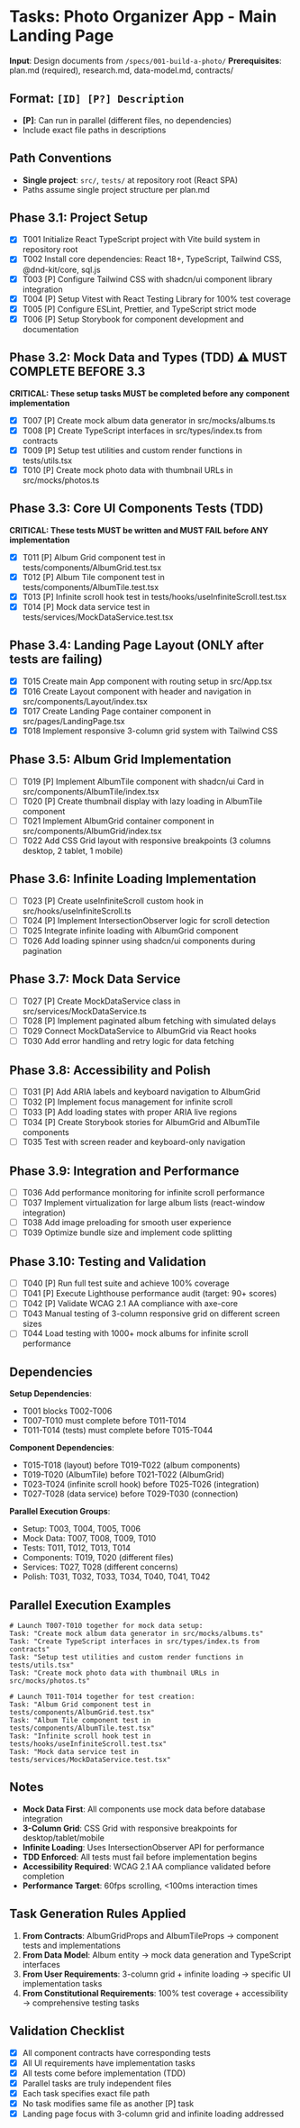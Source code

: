 # Tasks: Photo Organizer App - Main Landing Page

**Input**: Design documents from `/specs/001-build-a-photo/`
**Prerequisites**: plan.md (required), research.md, data-model.md, contracts/

## Format: `[ID] [P?] Description`
- **[P]**: Can run in parallel (different files, no dependencies)
- Include exact file paths in descriptions

## Path Conventions
- **Single project**: `src/`, `tests/` at repository root (React SPA)
- Paths assume single project structure per plan.md

## Phase 3.1: Project Setup

- [x] T001 Initialize React TypeScript project with Vite build system in repository root
- [x] T002 Install core dependencies: React 18+, TypeScript, Tailwind CSS, @dnd-kit/core, sql.js
- [x] T003 [P] Configure Tailwind CSS with shadcn/ui component library integration
- [x] T004 [P] Setup Vitest with React Testing Library for 100% test coverage
- [x] T005 [P] Configure ESLint, Prettier, and TypeScript strict mode
- [x] T006 [P] Setup Storybook for component development and documentation

## Phase 3.2: Mock Data and Types (TDD) ⚠️ MUST COMPLETE BEFORE 3.3

**CRITICAL: These setup tasks MUST be completed before any component implementation**

- [x] T007 [P] Create mock album data generator in src/mocks/albums.ts
- [x] T008 [P] Create TypeScript interfaces in src/types/index.ts from contracts
- [x] T009 [P] Setup test utilities and custom render functions in tests/utils.tsx
- [x] T010 [P] Create mock photo data with thumbnail URLs in src/mocks/photos.ts

## Phase 3.3: Core UI Components Tests (TDD)

**CRITICAL: These tests MUST be written and MUST FAIL before ANY implementation**

- [x] T011 [P] Album Grid component test in tests/components/AlbumGrid.test.tsx
- [x] T012 [P] Album Tile component test in tests/components/AlbumTile.test.tsx
- [x] T013 [P] Infinite scroll hook test in tests/hooks/useInfiniteScroll.test.tsx
- [x] T014 [P] Mock data service test in tests/services/MockDataService.test.tsx

## Phase 3.4: Landing Page Layout (ONLY after tests are failing)

- [x] T015 Create main App component with routing setup in src/App.tsx
- [x] T016 Create Layout component with header and navigation in src/components/Layout/index.tsx
- [x] T017 Create Landing Page container component in src/pages/LandingPage.tsx
- [x] T018 Implement responsive 3-column grid system with Tailwind CSS

## Phase 3.5: Album Grid Implementation

- [ ] T019 [P] Implement AlbumTile component with shadcn/ui Card in src/components/AlbumTile/index.tsx
- [ ] T020 [P] Create thumbnail display with lazy loading in AlbumTile component
- [ ] T021 Implement AlbumGrid container component in src/components/AlbumGrid/index.tsx
- [ ] T022 Add CSS Grid layout with responsive breakpoints (3 columns desktop, 2 tablet, 1 mobile)

## Phase 3.6: Infinite Loading Implementation

- [ ] T023 [P] Create useInfiniteScroll custom hook in src/hooks/useInfiniteScroll.ts
- [ ] T024 [P] Implement IntersectionObserver logic for scroll detection
- [ ] T025 Integrate infinite loading with AlbumGrid component
- [ ] T026 Add loading spinner using shadcn/ui components during pagination

## Phase 3.7: Mock Data Service

- [ ] T027 [P] Create MockDataService class in src/services/MockDataService.ts
- [ ] T028 [P] Implement paginated album fetching with simulated delays
- [ ] T029 Connect MockDataService to AlbumGrid via React hooks
- [ ] T030 Add error handling and retry logic for data fetching

## Phase 3.8: Accessibility and Polish

- [ ] T031 [P] Add ARIA labels and keyboard navigation to AlbumGrid
- [ ] T032 [P] Implement focus management for infinite scroll
- [ ] T033 [P] Add loading states with proper ARIA live regions
- [ ] T034 [P] Create Storybook stories for AlbumGrid and AlbumTile components
- [ ] T035 Test with screen reader and keyboard-only navigation

## Phase 3.9: Integration and Performance

- [ ] T036 Add performance monitoring for infinite scroll performance
- [ ] T037 Implement virtualization for large album lists (react-window integration)
- [ ] T038 Add image preloading for smooth user experience
- [ ] T039 Optimize bundle size and implement code splitting

## Phase 3.10: Testing and Validation

- [ ] T040 [P] Run full test suite and achieve 100% coverage
- [ ] T041 [P] Execute Lighthouse performance audit (target: 90+ scores)
- [ ] T042 [P] Validate WCAG 2.1 AA compliance with axe-core
- [ ] T043 Manual testing of 3-column responsive grid on different screen sizes
- [ ] T044 Load testing with 1000+ mock albums for infinite scroll performance

## Dependencies

**Setup Dependencies**:
- T001 blocks T002-T006
- T007-T010 must complete before T011-T014
- T011-T014 (tests) must complete before T015-T044

**Component Dependencies**:
- T015-T018 (layout) before T019-T022 (album components)
- T019-T020 (AlbumTile) before T021-T022 (AlbumGrid)
- T023-T024 (infinite scroll hook) before T025-T026 (integration)
- T027-T028 (data service) before T029-T030 (connection)

**Parallel Execution Groups**:
- Setup: T003, T004, T005, T006
- Mock Data: T007, T008, T009, T010
- Tests: T011, T012, T013, T014
- Components: T019, T020 (different files)
- Services: T027, T028 (different concerns)
- Polish: T031, T032, T033, T034, T040, T041, T042

## Parallel Execution Examples

```
# Launch T007-T010 together for mock data setup:
Task: "Create mock album data generator in src/mocks/albums.ts"
Task: "Create TypeScript interfaces in src/types/index.ts from contracts"
Task: "Setup test utilities and custom render functions in tests/utils.tsx"
Task: "Create mock photo data with thumbnail URLs in src/mocks/photos.ts"
```

```
# Launch T011-T014 together for test creation:
Task: "Album Grid component test in tests/components/AlbumGrid.test.tsx"
Task: "Album Tile component test in tests/components/AlbumTile.test.tsx"
Task: "Infinite scroll hook test in tests/hooks/useInfiniteScroll.test.tsx"
Task: "Mock data service test in tests/services/MockDataService.test.tsx"
```

## Notes

- **Mock Data First**: All components use mock data before database integration
- **3-Column Grid**: CSS Grid with responsive breakpoints for desktop/tablet/mobile
- **Infinite Loading**: Uses IntersectionObserver API for performance
- **TDD Enforced**: All tests must fail before implementation begins
- **Accessibility Required**: WCAG 2.1 AA compliance validated before completion
- **Performance Target**: 60fps scrolling, <100ms interaction times

## Task Generation Rules Applied

1. **From Contracts**: AlbumGridProps and AlbumTileProps → component tests and implementations
2. **From Data Model**: Album entity → mock data generation and TypeScript interfaces
3. **From User Requirements**: 3-column grid + infinite loading → specific UI implementation tasks
4. **From Constitutional Requirements**: 100% test coverage + accessibility → comprehensive testing tasks

## Validation Checklist

- [x] All component contracts have corresponding tests
- [x] All UI requirements have implementation tasks
- [x] All tests come before implementation (TDD)
- [x] Parallel tasks are truly independent files
- [x] Each task specifies exact file path
- [x] No task modifies same file as another [P] task
- [x] Landing page focus with 3-column grid and infinite loading addressed